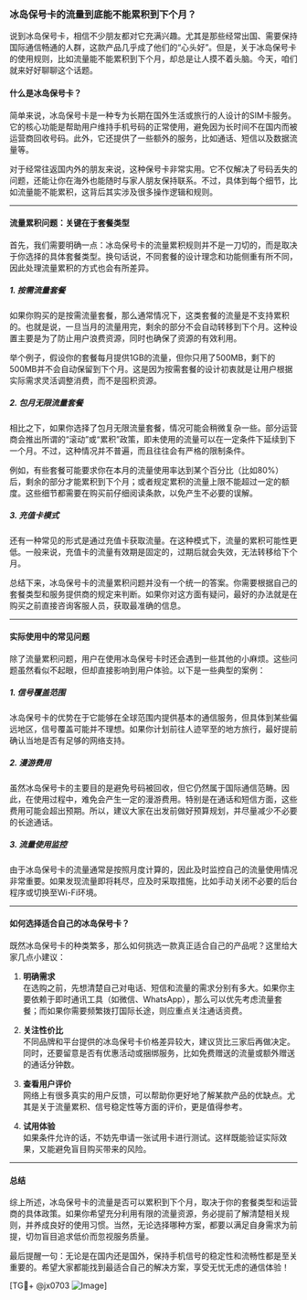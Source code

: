 ### 冰岛保号卡的流量到底能不能累积到下个月？

说到冰岛保号卡，相信不少朋友都对它充满兴趣。尤其是那些经常出国、需要保持国际通信畅通的人群，这款产品几乎成了他们的“心头好”。但是，关于冰岛保号卡的使用规则，比如流量能不能累积到下个月，却总是让人摸不着头脑。今天，咱们就来好好聊聊这个话题。

#### 什么是冰岛保号卡？

简单来说，冰岛保号卡是一种专为长期在国外生活或旅行的人设计的SIM卡服务。它的核心功能是帮助用户维持手机号码的正常使用，避免因为长时间不在国内而被运营商回收号码。此外，它还提供了一些额外的服务，比如通话、短信以及数据流量等。

对于经常往返国内外的朋友来说，这种保号卡非常实用。它不仅解决了号码丢失的问题，还能让你在海外也能随时与家人朋友保持联系。不过，具体到每个细节，比如流量能不能累积，这背后其实涉及很多操作逻辑和规则。

---

#### 流量累积问题：关键在于套餐类型

首先，我们需要明确一点：冰岛保号卡的流量累积规则并不是一刀切的，而是取决于你选择的具体套餐类型。换句话说，不同套餐的设计理念和功能侧重有所不同，因此处理流量累积的方式也会有所差异。

##### 1. **按需流量套餐**
如果你购买的是按需流量套餐，那么通常情况下，这类套餐的流量是不支持累积的。也就是说，一旦当月的流量用完，剩余的部分不会自动转移到下个月。这种设置主要是为了防止用户浪费资源，同时也确保了资源的有效利用。

举个例子，假设你的套餐每月提供1GB的流量，但你只用了500MB，剩下的500MB并不会自动保留到下个月。这是因为按需套餐的设计初衷就是让用户根据实际需求灵活调整消费，而不是囤积资源。

##### 2. **包月无限流量套餐**
相比之下，如果你选择了包月无限流量套餐，情况可能会稍微复杂一些。部分运营商会推出所谓的“滚动”或“累积”政策，即未使用的流量可以在一定条件下延续到下一个月。不过，这种情况并不普遍，而且往往会有严格的限制条件。

例如，有些套餐可能要求你在本月的流量使用率达到某个百分比（比如80%）后，剩余的部分才能累积到下个月；或者规定累积的流量上限不能超过一定的额度。这些细节都需要在购买前仔细阅读条款，以免产生不必要的误解。

##### 3. **充值卡模式**
还有一种常见的形式是通过充值卡获取流量。在这种模式下，流量的累积可能性更低。一般来说，充值卡的流量有效期是固定的，过期后就会失效，无法转移给下个月。

总结下来，冰岛保号卡的流量累积问题并没有一个统一的答案。你需要根据自己的套餐类型和服务提供商的规定来判断。如果你对这方面有疑问，最好的办法就是在购买之前直接咨询客服人员，获取最准确的信息。

---

#### 实际使用中的常见问题

除了流量累积问题，用户在使用冰岛保号卡时还会遇到一些其他的小麻烦。这些问题虽然看似不起眼，但却直接影响到用户体验。以下是一些典型的案例：

##### 1. **信号覆盖范围**
冰岛保号卡的优势在于它能够在全球范围内提供基本的通信服务，但具体到某些偏远地区，信号覆盖可能并不理想。如果你计划前往人迹罕至的地方旅行，最好提前确认当地是否有足够的网络支持。

##### 2. **漫游费用**
虽然冰岛保号卡的主要目的是避免号码被回收，但它仍然属于国际通信范畴。因此，在使用过程中，难免会产生一定的漫游费用。特别是在通话和短信方面，这些费用可能会超出预期。所以，建议大家在出发前做好预算规划，并尽量减少不必要的长途通话。

##### 3. **流量使用监控**
由于冰岛保号卡的流量通常是按照月度计算的，因此及时监控自己的流量使用情况非常重要。如果发现流量即将耗尽，应及时采取措施，比如手动关闭不必要的后台程序或切换至Wi-Fi环境。

---

#### 如何选择适合自己的冰岛保号卡？

既然冰岛保号卡的种类繁多，那么如何挑选一款真正适合自己的产品呢？这里给大家几点小建议：

1. **明确需求**  
   在选购之前，先想清楚自己对电话、短信和流量的需求分别有多大。如果你主要依赖于即时通讯工具（如微信、WhatsApp），那么可以优先考虑流量套餐；而如果你需要频繁拨打国际长途，则应重点关注通话资费。

2. **关注性价比**  
   不同品牌和平台提供的冰岛保号卡价格差异较大，建议货比三家后再做决定。同时，还要留意是否有优惠活动或捆绑服务，比如免费赠送的流量或额外赠送的通话分钟数。

3. **查看用户评价**  
   网络上有很多真实的用户反馈，可以帮助你更好地了解某款产品的优缺点。尤其是关于流量累积、信号稳定性等方面的评价，更是值得参考。

4. **试用体验**  
   如果条件允许的话，不妨先申请一张试用卡进行测试。这样既能验证实际效果，又能避免盲目购买带来的风险。

---

#### 总结

综上所述，冰岛保号卡的流量是否可以累积到下个月，取决于你的套餐类型和运营商的具体政策。如果你希望充分利用有限的流量资源，务必提前了解清楚相关规则，并养成良好的使用习惯。当然，无论选择哪种方案，都要以满足自身需求为前提，切勿盲目追求低价而忽视服务质量。

最后提醒一句：无论是在国内还是国外，保持手机信号的稳定性和流畅性都是至关重要的。希望大家都能找到最适合自己的解决方案，享受无忧无虑的通信体验！

[TG💪+ @jx0703 ![Image](https://github.com/user-attachments/assets/dbca1d08-cadb-493c-b0ec-ad6f7a83f270)]
